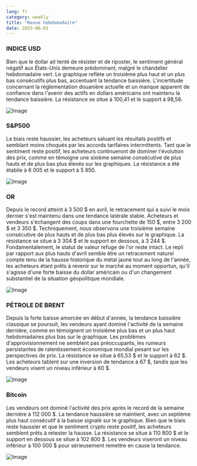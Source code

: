 ```yaml
---
lang: fr
category: weekly
title: "Revue hebdomadaire"
date: 2025-06-01
---
```


### INDICE USD

Bien que le dollar ait tenté de résister et de riposter, le sentiment général négatif aux États-Unis demeure prédominant, malgré le chandelier hebdomadaire vert. Le graphique reflète un troisième plus haut et un plus bas consécutifs plus bas, accentuant la tendance baissière. L'incertitude concernant la réglementation douanière actuelle et un manque apparent de confiance dans l'avenir des actifs en dollars américains ont maintenu la tendance baissière. La résistance se situe à 100,41 et le support à 98,56.

![Image](https://markleighedu.github.io/img/Jun-2025/01-Jun-2025/usdindex.jpg)

### S&P500

Le biais reste haussier, les acheteurs saluant les résultats positifs et semblant moins choqués par les accords tarifaires intermittents. Tant que le sentiment reste positif, les acheteurs continueront de dominer l'évolution des prix, comme en témoigne une sixième semaine consécutive de plus hauts et de plus bas plus élevés sur les graphiques. La résistance a été établie à 6 005 et le support à 5 850.

![Image](https://markleighedu.github.io/img/Jun-2025/01-Jun-2025/sp500.jpg)

### OR

Depuis le record atteint à 3 500 $ en avril, le retracement qui a suivi le mois dernier s'est maintenu dans une tendance latérale stable. Acheteurs et vendeurs s'échangent des coups dans une fourchette de 150 $, entre 3 200 $ et 3 350 $. Techniquement, nous observons une troisième semaine consécutive de plus hauts et de plus bas plus élevés sur le graphique. La résistance se situe à 3 304 $ et le support en dessous, à 3 244 $. Fondamentalement, le statut de valeur refuge de l'or reste intact. Le repli par rapport aux plus hauts d'avril semble être un retracement naturel compte tenu de la hausse historique du métal jaune tout au long de l'année, les acheteurs étant prêts à revenir sur le marché au moment opportun, qu'il s'agisse d'une forte baisse du dollar américain ou d'un changement substantiel de la situation géopolitique mondiale.

![Image](https://markleighedu.github.io/img/Jun-2025/01-Jun-2025/gold.jpg)

### PÉTROLE DE BRENT

Depuis la forte baisse amorcée en début d'année, la tendance baissière classique se poursuit, les vendeurs ayant dominé l'activité de la semaine dernière, comme en témoignent un troisième plus bas et un plus haut hebdomadaires plus bas sur le graphique. Les problèmes d'approvisionnement ne semblent pas préoccupants, les rumeurs persistantes de ralentissement économique mondial pesant sur les perspectives de prix. La résistance se situe à 65,53 $ et le support à 62 $. Les acheteurs tablent sur une inversion de tendance à 67 $, tandis que les vendeurs visent un niveau inférieur à 60 $.

![Image](https://markleighedu.github.io/img/Jun-2025/01-Jun-2025/brentoil.jpg)

### Bitcoin

Les vendeurs ont dominé l'activité des prix après le record de la semaine dernière à 112 000 $. La tendance haussière se maintient, avec un septième plus haut consécutif à la baisse signalé sur le graphique. Bien que le biais reste haussier et que le sentiment crypto reste positif, les acheteurs semblent prêts à retester la hausse. La résistance se situe à 110 800 $ et le support en dessous se situe à 102 800 $. Les vendeurs viseront un niveau inférieur à 100 000 $ pour sérieusement remettre en cause la tendance.

![Image](https://markleighedu.github.io/img/Jun-2025/01-Jun-2025/bitcoin.jpg)

